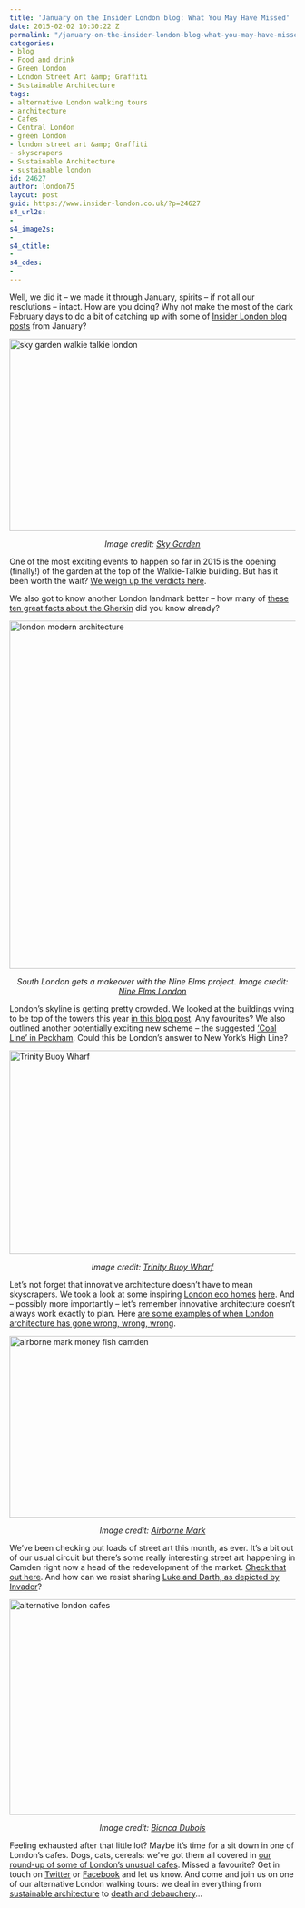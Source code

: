 ```yaml
---
title: 'January on the Insider London blog: What You May Have Missed'
date: 2015-02-02 10:30:22 Z
permalink: "/january-on-the-insider-london-blog-what-you-may-have-missed/"
categories:
- blog
- Food and drink
- Green London
- London Street Art &amp; Graffiti
- Sustainable Architecture
tags:
- alternative London walking tours
- architecture
- Cafes
- Central London
- green London
- london street art &amp; Graffiti
- skyscrapers
- Sustainable Architecture
- sustainable london
id: 24627
author: london75
layout: post
guid: https://www.insider-london.co.uk/?p=24627
s4_url2s:
- 
s4_image2s:
- 
s4_ctitle:
- 
s4_cdes:
- 
---
```


Well, we did it &#8211; we made it through January, spirits &#8211; if not all our resolutions &#8211; intact. How are you doing? Why not make the most of the dark February days to do a bit of catching up with some of <a href="https://www.insider-london.co.uk/blog/" target="_blank">Insider London blog posts</a> from January?

<img class="aligncenter wp-image-24455 size-full" src="/wp-content/uploads/2015/01/sky-garden.jpg" alt="sky garden walkie talkie london" width="569" height="339" />

<p style="text-align: center;">
  <em>Image credit: <a href="http://skygarden.london/sky-garden" target="_blank">Sky Garden</a></em>
</p>

One of the most exciting events to happen so far in 2015 is the opening (finally!) of the garden at the top of the Walkie-Talkie building. But has it been worth the wait? <a href="/the-opening-of-the-walkie-talkie-sky-garden/" target="_blank">We weigh up the verdicts here</a>.

We also got to know another London landmark better &#8211; how many of <a href="/the-gherkin-up-close-ten-great-facts/" target="_blank">these ten great facts about the Gherkin</a> did you know already?

<img class="aligncenter wp-image-24487 size-full" src="/wp-content/uploads/2014/12/ONE-1.jpg" alt="london modern architecture" width="569" height="613" />

<p style="text-align: center;">
  <em>South London gets a makeover with the Nine Elms project. Image credit: <a href="/londons-top-ten-skyscrapers-under-construction-in-2015/" target="_blank">Nine Elms London</a></em>
</p>

London&#8217;s skyline is getting pretty crowded. We looked at the buildings vying to be top of the towers this year <a href="/londons-top-ten-skyscrapers-under-construction-in-2015/" target="_blank">in this blog post</a>. Any favourites? We also outlined another potentially exciting new scheme &#8211; the suggested <a href="/the-peckham-coal-line-londons-own-high-line/" target="_blank">&#8216;Coal Line&#8217; in Peckham</a>. Could this be London&#8217;s answer to New York&#8217;s High Line?

<img class="aligncenter wp-image-24567 size-full" src="/wp-content/uploads/2015/01/BeFunky_container-city.jpg_mini.jpg" alt="Trinity Buoy Wharf" width="569" height="359" />

<p style="text-align: center;">
  <em>Image credit: <a href="http://www.trinitybuoywharf.com/" target="_blank">Trinity Buoy Wharf</a></em>
</p>

Let&#8217;s not forget that innovative architecture doesn&#8217;t have to mean skyscrapers. We took a look at some inspiring [London eco homes](/green-living-eco-homes-in-london/) <a href="/green-living-eco-homes-in-london/" target="_blank">here</a>. And &#8211; possibly more importantly &#8211; let&#8217;s remember innovative architecture doesn&#8217;t always work exactly to plan. Here <a href="/when-london-buildings-go-wrong/" target="_blank">are some examples of when London architecture has gone wrong, wrong, wrong</a>.

<img class="aligncenter wp-image-24578 size-full" src="/wp-content/uploads/2015/01/airborne-mark-camden.jpg" alt="airborne mark money fish camden" width="569" height="320" />

<p style="text-align: center;">
  <em>Image credit: <a href="http://airbornemark.com/blog" target="_blank">Airborne Mark</a></em>
</p>

We&#8217;ve been checking out loads of street art this month, as ever. It&#8217;s a bit out of our usual circuit but there&#8217;s some really interesting street art happening in Camden right now a head of the redevelopment of the market. <a href="/street-art-pictures-of-the-week-camden-market/" target="_blank">Check that out here</a>. And how can we resist sharing <a href="/street-art-pictures-of-the-week-eine-and-invaders-evolving-style/" target="_blank">Luke and Darth, as depicted by Invader</a>?

<img class="aligncenter wp-image-24527 size-full" src="/wp-content/uploads/2015/01/Cereal-killer-cafe.jpg" alt="alternative london cafes" width="569" height="380" />

<p style="text-align: center;">
  <em>Image credit: <a href="/londons-most-unusual-cafes/" target="_blank">Bianca Dubois</a></em>
</p>

Feeling exhausted after that little lot? Maybe it&#8217;s time for a sit down in one of London&#8217;s cafes. Dogs, cats, cereals: we&#8217;ve got them all covered in <a href="/londons-most-unusual-cafes/" target="_blank">our round-up of some of London&#8217;s unusual cafes</a>. Missed a favourite? Get in touch on <a href="https://twitter.com/insiderlondon" target="_blank">Twitter</a> or <a href="www.facebook.com/insiderlondon" target="_blank">Facebook</a> and let us know. And come and join us on one of our alternative London walking tours: we deal in everything from <a href="https://www.insider-london.co.uk/sustainable-green-building-london-tours-2/" target="_blank">sustainable architecture</a> to <a href="https://www.insider-london.co.uk/weird-london-murders-walking-tours/" target="_blank">death and debauchery</a>&#8230;